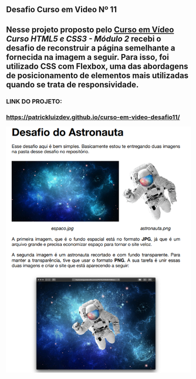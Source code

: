  ## Desafio Curso em Video Nº 11
 
 ## Nesse projeto proposto pelo [Curso em Vídeo](https://www.youtube.com/watch?v=vPNIAJ9B4hg&list=PLHz_AreHm4dlUpEXkY1AyVLQGcpSgVF8s) *Curso HTML5 e CSS3 - Módulo 2* recebi o desafio de reconstruir a página semelhante a fornecida na imagem a seguir. Para isso, foi utilizado CSS com Flexbox, uma das abordagens de posicionamento de elementos mais utilizadas quando se trata de responsividade.
 
###  LINK DO PROJETO:
### https://patrickluizdev.github.io/curso-em-video-desafio11/

![](https://raw.githubusercontent.com/patrickluizdev/curso-em-video-desafio11/main/imagens/Captura%20de%20tela%202023-02-13%20215911.png)

